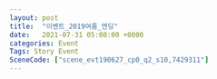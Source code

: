 ```yaml
---
layout: post
title:  "이벤트_2019여름_엔딩"
date:   2021-07-31 05:00:00 +0000
categories: Event
Tags: Story Event
SceneCode: ["scene_evt190627_cp0_q2_s10,7429311"]
---
```


